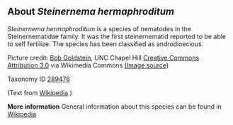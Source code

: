 **About *Steinernema hermaphroditum***
-------------------------
*Steinernema hermaphroditum* is a species of nematodes in the 
Steinernematidae family. It was the first steinernematid reported 
to be able to self fertilize. The species has been classified as 
androdioecious.


Picture credit:
[Bob Goldstein](http://bio.unc.edu/people/faculty/goldstein/), UNC Chapel Hill [Creative Commons Attribution 3.0](https://creativecommons.org/licenses/by-sa/3.0) via Wikimedia Commons [(Image source)](https://commons.wikimedia.org/wiki/File:CelegansGoldsteinLabUNC.jpg)

Taxonomy ID [289476](https://www.uniprot.org/taxonomy/289476)

(Text from [Wikipedia](https://en.wikipedia.org/).)

**More information**
General information about this species can be found in [Wikipedia](https://en.wikipedia.org/wiki/Steinernema_hermaphroditum)
